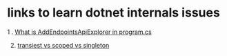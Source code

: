 # links to learn dotnet internals issues

1 . [What is AddEndpointsApiExplorer in program.cs](https://stackoverflow.com/questions/71932980/what-is-addendpointsapiexplorer-in-asp-net-core-6)

2. [transiest vs scoped vs singleton](https://www.c-sharpcorner.com/article/understanding-addtransient-vs-addscoped-vs-addsingleton-in-asp-net-core/)


